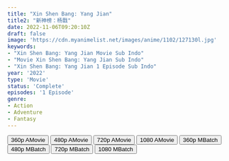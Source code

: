 ```yaml
---
title: "Xin Shen Bang: Yang Jian"
title2: "新神榜：杨戬"
date: 2022-11-06T09:20:10Z
draft: false
image: 'https://cdn.myanimelist.net/images/anime/1102/127130l.jpg'
keywords:
- "Xin Shen Bang: Yang Jian Movie Sub Indo"
- "Movie Xin Shen Bang: Yang Jian Sub Indo"
- "Xin Shen Bang: Yang Jian 1 Episode Sub Indo"
year: '2022'
type: 'Movie'
status: 'Complete'
episodes: '1 Episode'
genre:
- Action
- Adventure
- Fantasy
---
```


<div class="d-g gg-5 gtc-r ai-c">
<button onclick="window.open('?arc=dbNHLyptAr_20221106/1/MP4/Kuramanime-NGODS_YJ-360p-Anichin','_blank')">360p AMovie</button>
<button onclick="window.open('?arc=dbNHLyptAr_20221106/1/MP4/Kuramanime-NGODS_YJ-480p-Anichin','_blank')">480p AMovie</button>
<button onclick="window.open('?arc=dbNHLyptAr_20221106/1/MP4/Kuramanime-NGODS_YJ-720p-Anichin','_blank')">720p AMovie</button>
<button onclick="window.open('?arc=dbNHLyptAr_20221106/1/MP4/Kuramanime-NGODS_YJ-1080p-Anichin','_blank')">1080 AMovie</button>
<button onclick="window.open('?bmed=mwwec7y1mud24j4','_blank')">360p MBatch</button>
<button onclick="window.open('?bmed=v6pfp7kf7lheijr','_blank')">480p MBatch</button>
<button onclick="window.open('?bmed=vurjcy45h4ur9ku','_blank')">720p MBatch</button>
<button onclick="window.open('?bmed=aiqak4iy9pz86wz','_blank')">1080 MBatch</button>
</div>